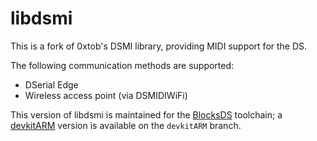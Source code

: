 # libdsmi

This is a fork of 0xtob's DSMI library, providing MIDI support for the DS.

The following communication methods are supported:

- DSerial Edge
- Wireless access point (via DSMIDIWiFi)

This version of libdsmi is maintained for the [BlocksDS](https://blocksds.github.io/docs/) toolchain; a [devkitARM](https://devkitpro.org/) version 
is available on the `devkitARM` branch.
